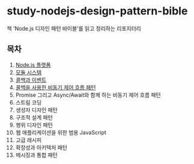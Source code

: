 # study-nodejs-design-pattern-bible
책 'Node.js 디자인 패턴 바이블'를 읽고 정리하는 리포지터리

## 목차

1. [Node.js 플랫폼](./01/index.md)
2. [모듈 시스템](./02/index.md)
3. [콜백과 이벤트](./03/index.md)
4. [콜백을 사용한 비동기 제어 흐름 패턴](./04/index.md)
5. Promise 그리고 Async/Await와 함께 하는 비동기 제어 흐름 패턴
6. 스트림 코딩
7. 생성자 디자인 패턴
8. 구조적 설계 패턴
9. 행위 디자인 패턴
1. 웹 애플리케이션을 위한 범용 JavaScript
11. 고급 레시피
12. 확장성과 아키텍처 패턴
13. 메시징과 통합 패턴

